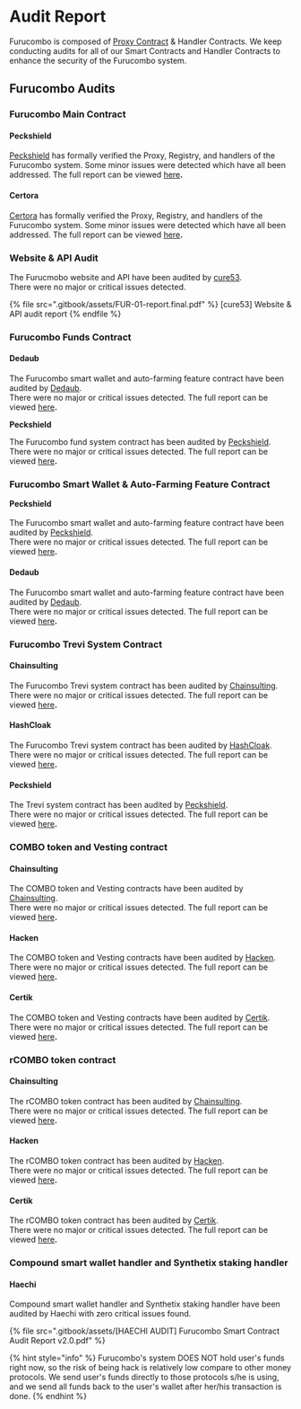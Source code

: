 # Audit Report

Furucombo is composed of [Proxy Contract](https://etherscan.io/address/0xA013AfbB9A92cEF49e898C87C060e6660E050569) & Handler Contracts. We keep conducting audits for all of our Smart Contracts and Handler Contracts to enhance the security of the Furucombo system.

## **Furucombo Audits**

### Furucombo Main Contract

#### Peckshield&#x20;

[Peckshield](https://peckshield.com/) has formally verified the Proxy, Registry, and handlers of the Furucombo system. Some minor issues were detected which have all been addressed. The full report can be viewed [here](https://github.com/dinngodev/furucombo-contract/tree/master/audit/PeckShield)**.**

#### Certora&#x20;

[Certora](https://www.certora.com/) has formally verified the Proxy, Registry, and handlers of the Furucombo system. Some minor issues were detected which have all been addressed. The full report can be viewed [here](https://github.com/dinngodev/furucombo-contract/tree/master/audit/Certora)**.**

### Website & API **Audit**

The Furucmobo website and API have been audited by [cure53](https://cure53.de/). \
There were no major or critical issues detected.

{% file src=".gitbook/assets/FUR-01-report.final.pdf" %}
\[cure53] Website & API audit report
{% endfile %}

### Furucombo **Funds** Contract

#### Dedaub&#x20;

The Furucombo smart wallet and auto-farming feature contract have been audited by [Dedaub](https://www.dedaub.com/). \
There were no major or critical issues detected. The full report can be viewed [here](https://github.com/dinngodev/furucombo-funds-contract/tree/master/audit/Dedaub)**.**

**Peckshield**&#x20;

The Furucombo fund system contract has been audited by [Peckshield](https://peckshield.com/). \
There were no major or critical issues detected. The full report can be viewed [here](https://github.com/dinngodev/furucombo-funds-contract/tree/master/audit/PeckShield)**.**

### **Furucombo Smart Wallet & Auto-Farming Feature Contract**

**Peckshield** \
\
The Furucombo smart wallet and auto-farming feature contract have been audited by [Peckshield](https://peckshield.com/). \
There were no major or critical issues detected. The full report can be viewed [here](https://github.com/dinngodev/furucombo-smart-wallet/tree/master/audit/PeckShield)**.**

#### Dedaub&#x20;

The Furucombo smart wallet and auto-farming feature contract have been audited by [Dedaub](https://www.dedaub.com/). \
There were no major or critical issues detected. The full report can be viewed [here](https://github.com/dinngodev/furucombo-smart-wallet/tree/master/audit/Dedaub)**.**

### **Furucombo Trevi System Contract**

#### **C**hainsulting

The Furucombo Trevi system contract has been audited by [Chainsulting](https://chainsulting.de/). \
There were no major or critical issues detected. The full report can be viewed [here](https://github.com/dinngodev/trevi/tree/master/audit/Chainsulting)**.**

#### HashCloak

The Furucombo Trevi system contract has been audited by [HashCloak](https://hashcloak.com/). \
There were no major or critical issues detected. The full report can be viewed [here](https://github.com/dinngodev/trevi/tree/master/audit/HashCloak)**.**

#### Peckshield&#x20;

The Trevi system contract has been audited by [Peckshield](https://peckshield.com/). \
There were no major or critical issues detected. The full report can be viewed [here](https://github.com/dinngodev/trevi/tree/master/audit/PeckShield)**.**

### COMBO token and Vesting contract

#### **C**hainsulting

The COMBO token and Vesting contracts have been audited by [Chainsulting](https://chainsulting.de/). \
There were no major or critical issues detected. The full report can be viewed [here](https://github.com/dinngodev/furucombo-token/tree/master/audit/ChainSulting)**.**

#### Hacken

The COMBO token and Vesting contracts have been audited by [Hacken](https://hacken.io/). \
There were no major or critical issues detected. The full report can be viewed [here](https://github.com/dinngodev/furucombo-token/tree/master/audit/Hacken)**.**

#### **Certik**

The COMBO token and Vesting contracts have been audited by [Certik](https://www.certik.io/). \
There were no major or critical issues detected. The full report can be viewed [here](https://github.com/dinngodev/furucombo-token/tree/master/audit/CertiK)**.**

### **r**COMBO token contract

#### **C**hainsulting

The rCOMBO token contract has been audited by [Chainsulting](https://chainsulting.de/). \
There were no major or critical issues detected. The full report can be viewed [here](https://github.com/dinngodev/RCOMBO/tree/master/audit/ChainSulting)**.**

#### Hacken

The rCOMBO token contract has been audited by [Hacken](https://hacken.io/). \
There were no major or critical issues detected. The full report can be viewed [here](https://github.com/dinngodev/RCOMBO/tree/master/audit/Hacken)**.**

#### **Certik**

The rCOMBO token contract has been audited by [Certik](https://www.certik.io/). \
There were no major or critical issues detected. The full report can be viewed [here](https://github.com/dinngodev/RCOMBO/tree/master/audit/CertiK)**.**

### Compound smart wallet handler and Synthetix staking handler

#### **Haechi**

Compound smart wallet handler and Synthetix staking handler have been audited by Haechi with zero critical issues found.

{% file src=".gitbook/assets/[HAECHI AUDIT] Furucombo Smart Contract Audit Report v2.0.pdf" %}

{% hint style="info" %}
Furucombo's system DOES NOT hold user's funds right now, so the risk of being hack is relatively low compare to other money protocols. We send user's funds directly to those protocols s/he is using, and we send all funds back to the user's wallet after her/his transaction is done.
{% endhint %}
